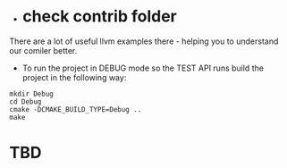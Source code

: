 - # check contrib folder
There are a lot of useful llvm examples there - helping you to understand our comiler better.

- To run the project in DEBUG mode so the TEST API runs build the project in the following way:
```
mkdir Debug
cd Debug
cmake -DCMAKE_BUILD_TYPE=Debug ..
make

```
# TBD

